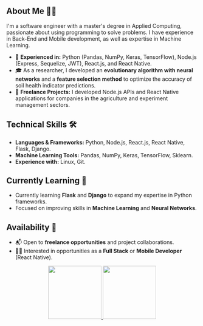<div>
    <div align=left>
        <h2>About Me 👨‍💻</h2>
        <p>I'm a software engineer with a master's degree in Applied Computing, passionate about using programming to solve problems.
            I have experience in Back-End and Mobile development, as well as expertise in Machine
            Learning.</p>
        <ul>
            <li>🔎 <strong>Experienced in:</strong> Python (Pandas, NumPy, Keras, TensorFlow), Node.js (Express,
                Sequelize, JWT), React.js, and React Native.</li>
            <li>🎓 As a researcher, I developed an <strong>evolutionary algorithm with neural networks</strong> and a
                <strong>feature selection method</strong> to optimize the accuracy of soil health indicator predictions.
            </li>
            <li>🚀 <strong>Freelance Projects:</strong> I developed Node.js APIs and React Native applications for
                companies in the agriculture and experiment management sectors.</li>
        </ul>
        <h2>Technical Skills 🛠️</h2>
        <ul>
            <li><strong>Languages & Frameworks:</strong> Python, Node.js, React.js, React Native, Flask, Django.</li>
            <li><strong>Machine Learning Tools:</strong> Pandas, NumPy, Keras, TensorFlow, Sklearn.</li>
            <li><strong>Experience with:</strong> Linux, Git.</li>
        </ul>
        <h2>Currently Learning 🌱</h2>
        <ul>
            <li>Currently learning <strong>Flask</strong> and <strong>Django</strong> to expand my expertise in Python
                frameworks.</li>
            <li>Focused on improving skills in <strong>Machine Learning</strong> and <strong>Neural Networks</strong>.
            </li>
        </ul>
        <h2>Availability 👋</h2>
        <ul>
            <li>📬 Open to <strong>freelance opportunities</strong> and project collaborations.</li>
            <li>👨‍💻 Interested in opportunities as a <strong>Full Stack</strong> or <strong>Mobile Developer</strong>
                (React Native).</li>
        </ul>
    </div>
    <div align="center">
        <a href="https://github.com/Renannr">
            <img height="140em"
                src="https://github-readme-stats.vercel.app/api?username=Renannr&show_icons=true&theme=dark&include_all_commits=true&count_private=true" />
            <img height="140em"
                src="https://github-readme-stats.vercel.app/api/top-langs/?username=Renannr&layout=compact&langs_count=7&theme=dark" />
    </div>
</div>
